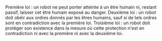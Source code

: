 Première loi : un robot ne peut porter atteinte à un être humain ni, restant passif, laisser cet être humain exposé au danger.
Deuxième loi : un robot doit obéir aux ordres donnés par les êtres humains, sauf si de tels ordres sont en contradiction avec la première loi.
Troisième loi : un robot doit protéger son existence dans la mesure où cette protection n'est en contradiction ni avec la première ni avec la deuxième loi.